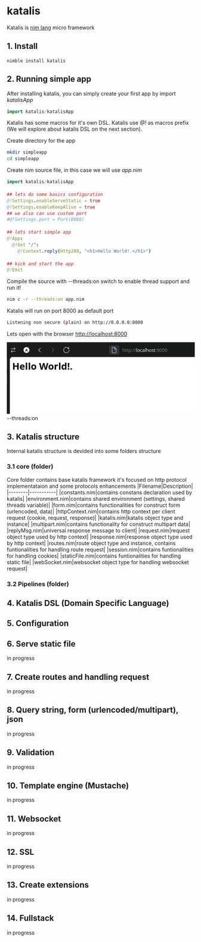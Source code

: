 # katalis
Katalis is [nim lang](https://nim-lang.org) micro framework

## 1. Install
```
nimble install katalis
```

## 2. Running simple app
After installing katalis, you can simply create your first app by import *katalisApp*
```nim
import katalis/katalisApp
```

Katalis has some macros for it's own DSL. Katalis use *@!* as macros prefix (We will explore about katalis DSL on the next section).

Create directory for the app
```bash
mkdir simpleapp
cd simpleapp
```

Create nim source file, in this case we will use *app.nim*
```nim
import katalis/katalisApp

## lets do some basics configuration
@!Settings.enableServeStatic = true
@!Settings.enableKeepAlive = true
## we also can use custom port
#@!Settings.port = Port(8080)

## lets start simple app
@!App:
  @!Get "/":
    @!Context.reply(Http200, "<h1>Hello World!.</h1>")

## kick and start the app
@!Emit
```

Compile the source with --threads:on switch to enable thread support and run it!
```bash
nim c -r --threads:on app.nim
```

Katalis will run on port 8000 as default port
```bash
Listening non secure (plain) on http://0.0.0.0:8000
```

Lets open with the browser [http://localhost:8000](http://localhost:8000)

![Alt http://localhost:8000](https://github.com/zendbit/katalis-readme-assets/blob/981946bf0fee5acaa341edc04ed3e26f82263e5c/Screenshot%20From%202024-11-03%2021-38-44.png)
--threads:on
## 3. Katalis structure
Internal katalis structure is devided into some folders structure
### 3.1 core (folder)
Core folder contains base katalis framework it's focused on http protocol implementataion and some protocols enhancements
|Filename|Description|
|--------|-----------|
|constants.nim|contains constans declaration used by katalis|
|environment.nim|contains shared environment (settings, shared threads variable)|
|form.nim|contains functionalities for construct form (urlencoded, data)|
|httpContext.nim|contains http context per client request (cookie, request, response)|
|katalis.nim|katalis object type and instance|
|multipart.nim|contains functionality for construct multipart data|
|replyMsg.nim|universal response message to client|
|request.nim|request object type used by http context|
|response.nim|response object type used by http context|
|routes.nim|route object type and instance, contains funtionalities for handling route request|
|session.nim|contains funtionalities for handling cookies|
|staticFile.nim|contains funtionalities for handling static file|
|webSocket.nim|websocket object type for handling websocket request|
### 3.2 Pipelines (folder)

## 4. Katalis DSL (Domain Specific Language)

## 5. Configuration

## 6. Serve static file
in progress

## 7. Create routes and handling request
in progress

## 8. Query string, form (urlencoded/multipart), json
in progress

## 9. Validation
in progress
## 10. Template engine (Mustache)
in progress

## 11. Websocket
in progress

## 12. SSL
in progress

## 13. Create extensions
in progress

## 14. Fullstack
in progress
